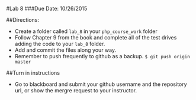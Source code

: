 #Lab 8
###Due Date: 10/26/2015

##Directions:
* Create a folder called ```lab_8``` in your ```php_course_work``` folder 
* Follow Chapter 9 from the book and complete all of the test drives 
adding the code to your ```lab_8``` folder.
* Add and commit the files along your way. 
* Remember to push frequently to github as a backup.
```$ git push origin master```


##Turn in instructions
* Go to blackboard and submit your github username and the repository url, or 
show the mergre request to your instructor.
